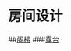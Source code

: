 # 房间设计

##[阁楼](http://github.com/taishan90/room/gelou/readme.md)
###[露台](http://github.com/taishan90/room/gelou/lutai.md)
